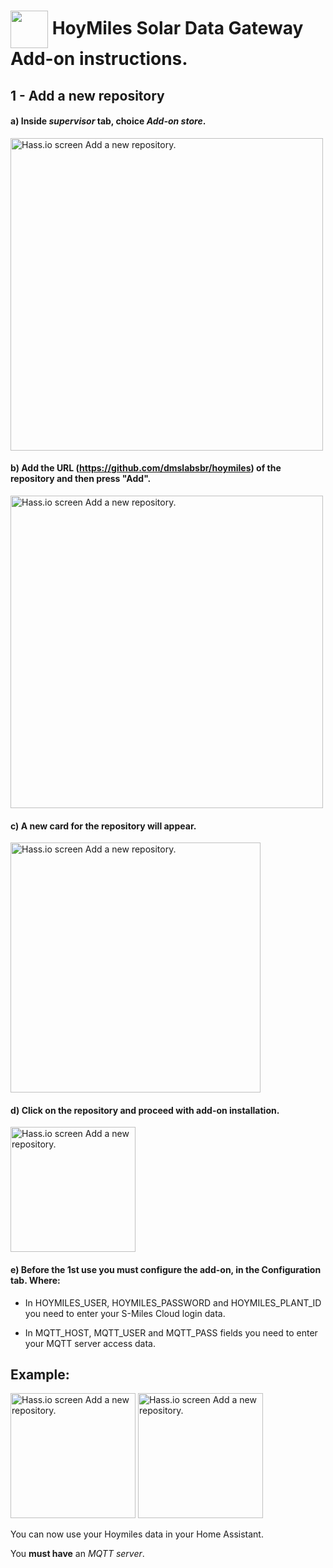 # <img align="center" src="https://github.com/dmslabsbr/smsUps/raw/master/hass.io.png" alt="" width="60" />  HoyMiles Solar Data Gateway Add-on instructions. 

## 1 - Add a new repository

#### a) Inside *supervisor* tab, choice *Add-on store*.

<img src="https://github.com/dmslabsbr/smsUps/blob/master/img/hass1.png" alt="Hass.io screen Add a new repository." width="500" /> 

#### b) Add the **URL** (https://github.com/dmslabsbr/hoymiles) of the repository and then press "**Add**". 

<img src="https://github.com/dmslabsbr/smsUps/blob/master/img/hass2.png" alt="Hass.io screen Add a new repository." width="500" /> 

#### c) A new card for the repository will appear.

<img src="https://github.com/dmslabsbr/smsUps/blob/master/img/hass3.png" alt="Hass.io screen Add a new repository." width="400" /> 

#### d) Click on the repository and proceed with add-on installation.

<img src="https://github.com/dmslabsbr/smsUps/blob/master/img/hass4.png" alt="Hass.io screen Add a new repository." width="200" /> 

#### e) Before the 1st use you must configure the add-on, in the Configuration tab. Where:


- In HOYMILES_USER, HOYMILES_PASSWORD and HOYMILES_PLANT_ID you need to enter your S-Miles Cloud login data.

- In MQTT_HOST, MQTT_USER and MQTT_PASS fields you need to enter your MQTT server access data.


## Example:

<img src="https://github.com/dmslabsbr/smsUps/blob/master/img/hass5.png" alt="Hass.io screen Add a new repository." width="200" /> 

<img src="https://github.com/dmslabsbr/smsUps/blob/master/img/hass6.png" alt="Hass.io screen Add a new repository." width="200" /> 

You can now use your Hoymiles data in your Home Assistant.

You **must have** an *MQTT server*.
